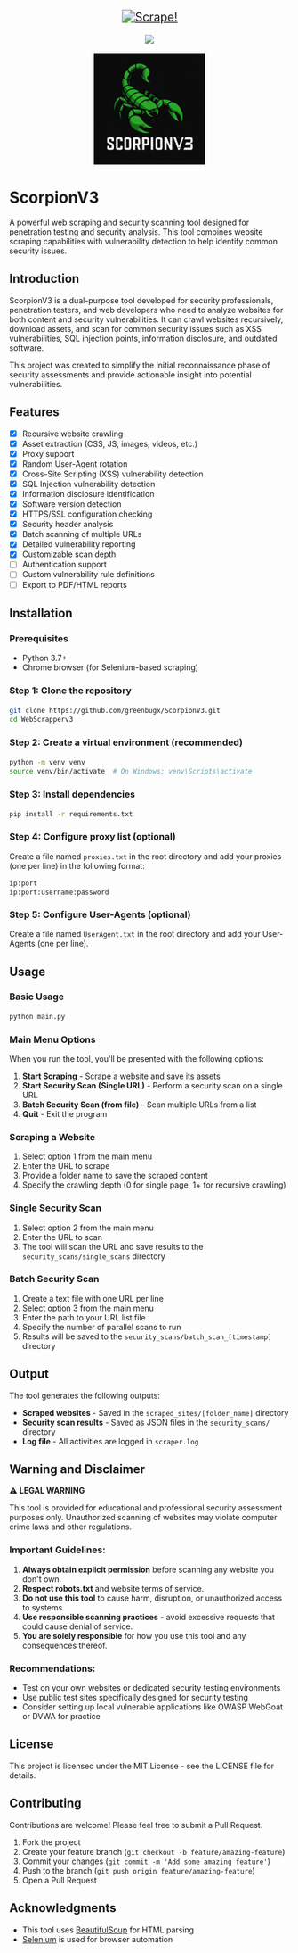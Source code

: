 <p align="center">
  <a href="#">
    <img src="https://img.shields.io/badge/ScorpionV3-GreenBugX-8A2BE2?style=for-the-badge&logo=insects&logoColor=white&labelColor=darkgreen&color=green&labelWidth=400&logoWidth=40" alt="Scrape!" style="transform: scale(1.5); margin: 10px 0;" />
  </a>
</p>

<p align="center">
  <a href="https://skillicons.dev">
    <img src="https://skillicons.dev/icons?i=git,py,vscode,selenium" />
  </a>
</p>

<p align="center">
  <a href="#">
    <img src="logo.png" width=200px/>
  </a>
</p>

# ScorpionV3

A powerful web scraping and security scanning tool designed for penetration testing and security analysis. This tool combines website scraping capabilities with vulnerability detection to help identify common security issues.

## Introduction

ScorpionV3 is a dual-purpose tool developed for security professionals, penetration testers, and web developers who need to analyze websites for both content and security vulnerabilities. It can crawl websites recursively, download assets, and scan for common security issues such as XSS vulnerabilities, SQL injection points, information disclosure, and outdated software.

This project was created to simplify the initial reconnaissance phase of security assessments and provide actionable insight into potential vulnerabilities.

## Features

- [x] Recursive website crawling
- [x] Asset extraction (CSS, JS, images, videos, etc.)
- [x] Proxy support
- [x] Random User-Agent rotation
- [x] Cross-Site Scripting (XSS) vulnerability detection
- [x] SQL Injection vulnerability detection
- [x] Information disclosure identification
- [x] Software version detection
- [x] HTTPS/SSL configuration checking
- [x] Security header analysis
- [x] Batch scanning of multiple URLs
- [x] Detailed vulnerability reporting
- [x] Customizable scan depth
- [ ] Authentication support
- [ ] Custom vulnerability rule definitions
- [ ] Export to PDF/HTML reports

## Installation

### Prerequisites

- Python 3.7+
- Chrome browser (for Selenium-based scraping)

### Step 1: Clone the repository

```bash
git clone https://github.com/greenbugx/ScorpionV3.git
cd WebScrapperv3
```

### Step 2: Create a virtual environment (recommended)

```bash
python -m venv venv
source venv/bin/activate  # On Windows: venv\Scripts\activate
```

### Step 3: Install dependencies

```bash
pip install -r requirements.txt
```

### Step 4: Configure proxy list (optional)

Create a file named `proxies.txt` in the root directory and add your proxies (one per line) in the following format:
```
ip:port
ip:port:username:password
```

### Step 5: Configure User-Agents (optional)

Create a file named `UserAgent.txt` in the root directory and add your User-Agents (one per line).

## Usage

### Basic Usage

```bash
python main.py
```

### Main Menu Options

When you run the tool, you'll be presented with the following options:

1. **Start Scraping** - Scrape a website and save its assets
2. **Start Security Scan (Single URL)** - Perform a security scan on a single URL
3. **Batch Security Scan (from file)** - Scan multiple URLs from a list
4. **Quit** - Exit the program

### Scraping a Website

1. Select option 1 from the main menu
2. Enter the URL to scrape
3. Provide a folder name to save the scraped content
4. Specify the crawling depth (0 for single page, 1+ for recursive crawling)

### Single Security Scan

1. Select option 2 from the main menu
2. Enter the URL to scan
3. The tool will scan the URL and save results to the `security_scans/single_scans` directory

### Batch Security Scan

1. Create a text file with one URL per line
2. Select option 3 from the main menu
3. Enter the path to your URL list file
4. Specify the number of parallel scans to run
5. Results will be saved to the `security_scans/batch_scan_[timestamp]` directory

## Output

The tool generates the following outputs:

- **Scraped websites** - Saved in the `scraped_sites/[folder_name]` directory
- **Security scan results** - Saved as JSON files in the `security_scans/` directory
- **Log file** - All activities are logged in `scraper.log`

## Warning and Disclaimer

⚠️ **LEGAL WARNING**

This tool is provided for educational and professional security assessment purposes only. Unauthorized scanning of websites may violate computer crime laws and other regulations.

### Important Guidelines:

1. **Always obtain explicit permission** before scanning any website you don't own.
2. **Respect robots.txt** and website terms of service.
3. **Do not use this tool** to cause harm, disruption, or unauthorized access to systems.
4. **Use responsible scanning practices** - avoid excessive requests that could cause denial of service.
5. **You are solely responsible** for how you use this tool and any consequences thereof.

### Recommendations:

- Test on your own websites or dedicated security testing environments
- Use public test sites specifically designed for security testing
- Consider setting up local vulnerable applications like OWASP WebGoat or DVWA for practice

## License

This project is licensed under the MIT License - see the LICENSE file for details.

## Contributing

Contributions are welcome! Please feel free to submit a Pull Request.

1. Fork the project
2. Create your feature branch (`git checkout -b feature/amazing-feature`)
3. Commit your changes (`git commit -m 'Add some amazing feature'`)
4. Push to the branch (`git push origin feature/amazing-feature`)
5. Open a Pull Request

## Acknowledgments

- This tool uses [BeautifulSoup](https://www.crummy.com/software/BeautifulSoup/) for HTML parsing
- [Selenium](https://www.selenium.dev/) is used for browser automation